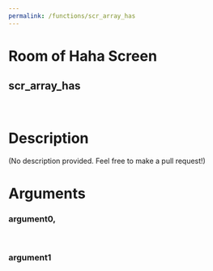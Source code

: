 ```yaml
---
permalink: /functions/scr_array_has
---
```

# Room of Haha Screen  
## scr_array_has  
&nbsp;  
# Description  
(No description provided. Feel free to make a pull request!) 
&nbsp;  
# Arguments
### argument0, 

&nbsp;  
### argument1

&nbsp;  


